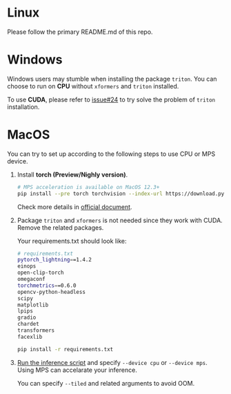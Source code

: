 # Linux
Please follow the primary README.md of this repo.

# Windows
Windows users may stumble when installing the package `triton`. 
You can choose to run on **CPU** without `xformers` and `triton` installed.

To use **CUDA**, please refer to [issue#24](https://kkgithub.com/XPixelGroup/DiffBIR/issues/24) to try solve the problem of `triton` installation.

# MacOS
<!-- Currenly only CPU device is supported to run DiffBIR on Apple Silicon since most GPU acceleration packages are compatible with CUDA only. 

We are still trying to support MPS device. Stay tuned for our progress! -->

You can try to set up according to the following steps to use CPU or MPS device.

1. Install **torch (Preview/Nighly version)**.

    ```bash
    # MPS acceleration is available on MacOS 12.3+
    pip install --pre torch torchvision --index-url https://download.pytorch.org/whl/nightly/cpu
    ```
    Check more details in [official document](https://pytorch.org/get-started/locally/).

2. Package `triton` and `xformers` is not needed since they work with CUDA. Remove the related packages. 

    Your requirements.txt should look like:
    ```bash
    # requirements.txt
    pytorch_lightning==1.4.2
    einops
    open-clip-torch
    omegaconf
    torchmetrics==0.6.0
    opencv-python-headless
    scipy
    matplotlib
    lpips
    gradio
    chardet
    transformers
    facexlib
    ```

    ```bash
    pip install -r requirements.txt
    ```

3. [Run the inference script](https://kkgithub.com/XPixelGroup/DiffBIR#general_image_inference) and specify `--device cpu` or `--device mps`. Using MPS can accelarate your inference.

    You can specify `--tiled` and related arguments to avoid OOM. 